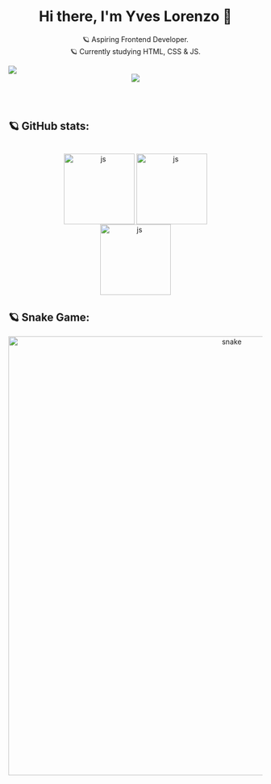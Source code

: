 <header>
 <!--
💫 Introduction:
-->

<h1> Hi there, I'm Yves Lorenzo 🚀 </h1>

🪐 Aspiring Frontend Developer.
<br>
🪐 Currently studying HTML, CSS & JS.

<div align="left">
<img src="https://komarev.com/ghpvc/?username=yloooowww&label=PROFILE+VIEWS">
</div>

<!--
👾 Gif:
-->
 
<div align="center">
 <img align="center" src="https://github.com/yloooowww/yloooowww/blob/main/gif.gif">
</div>
<br>

</header>

<main>

<h2> 🪐 GitHub stats: </h2>
<br>

<!--
📖 Read me status:
-->

  <div align="center">
   <img height=140em align="center" src="https://github-readme-stats.vercel.app/api?username=yloooowww&hide=contribs,prs&show_icons=true&theme=midnight-purple" alt="js"/>
   <img height=140em align="center" src="http://github-readme-streak-stats.herokuapp.com?user=yloooowww&theme=midnight-purple" alt="js"/>
  </div>

  <div align="center">
   <img height=140em align="center" src="https://github-readme-stats.vercel.app/api/top-langs/?username=yloooowww&layout=compact&theme=midnight-purple" alt="js"/>
  </div>

<!--
🐍📊 Snake game contribution chart:
-->

<h2> 🪐 Snake Game: </h2>
 
<div align="center">
<img width=870 src="https://github.com/yloooowww/yloooowww/blob/output/github-contribution-grid-snake.svg" alt="snake"/>
</div>

</main>
